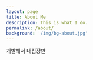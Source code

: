```yaml
---
layout: page
title: About Me
description: This is what I do.
permalink: /about/
background: '/img/bg-about.jpg'
---
```


개발해서 내집장만
